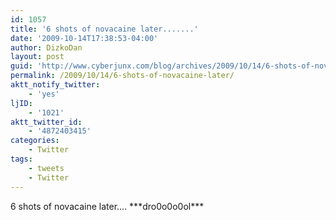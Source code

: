 ```yaml
---
id: 1057
title: '6 shots of novacaine later.......'
date: '2009-10-14T17:38:53-04:00'
author: DizkoDan
layout: post
guid: 'http://www.cyberjunx.com/blog/archives/2009/10/14/6-shots-of-novacaine-later/'
permalink: /2009/10/14/6-shots-of-novacaine-later/
aktt_notify_twitter:
    - 'yes'
ljID:
    - '1021'
aktt_twitter_id:
    - '4872403415'
categories:
    - Twitter
tags:
    - tweets
    - Twitter
---
```


6 shots of novacaine later…. \*\*\*dro0o0o0ol\*\*\*